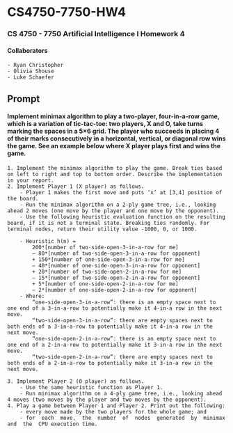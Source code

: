 # CS4750-7750-HW4
### CS 4750 - 7750 Artificial Intelligence I Homework 4
#### Collaborators
    - Ryan Christopher
    - Olivia Shouse
    - Luke Schaefer

## Prompt
#### Implement  minimax  algorithm  to  play  a  two-player,  four-in-a-row  game,  which  is  a variation of tic-tac-toe: two players, X and O, take turns marking the spaces in a 5×6 grid. The player who succeeds in placing 4 of their marks consecutively in a horizontal, vertical, or diagonal row wins the game. See an example below where X player plays first and wins the game.
    1. Implement the minimax algorithm to play the game. Break ties based on left to right and top to bottom order. Describe the implementation in your report. 
    2. Implement Player 1 (X player) as follows. 
        - Player 1 makes the first move and puts ‘x’ at [3,4] position of the board.
        - Run the minimax algorithm on a 2-ply game tree, i.e., looking ahead 2 moves (one move by the player and one move by the opponent). 
        - Use the following heuristic evaluation function on the resulting board, if it is not a terminal state. Breaking ties randomly. For terminal nodes, return their utility value -1000, 0, or 1000.

        - Heuristic h(n) =
            200*[number of two-side-open-3-in-a-row for me] 
            – 80*[number of two-side-open-3-in-a-row for opponent] 
            + 150*[number of one-side-open-3-in-a-row for me] 
            – 40*[number of one-side-open-3-in-a-row for opponent] 
            + 20*[number of two-side-open-2-in-a-row for me] 
            – 15*[number of two-side-open-2-in-a-row for opponent]  
            + 5*[number of one-side-open-2-in-a-row for me] 
            – 2*[number of one-side-open-2-in-a-row for opponent] 
        - Where:
            “one-side-open-3-in-a-row”: there is an empty space next to one end of a 3-in-a-row to potentially make it 4-in-a row in the next move. 
            “two-side-open-3-in-a-row”: there are empty spaces next to both ends of a 3-in-a-row to potentially make it 4-in-a row in the next move.
            “one-side-open-2-in-a-row”: there is an empty space next to one end of a 2-in-a-row to potentially make it 3-in-a row in the next move.
            “two-side-open-2-in-a-row”: there are empty spaces next to both ends of a 2-in-a-row to potentially make it 3-in-a row in the next move.   

    3. Implement Player 2 (O player) as follows.
        - Use the same heuristic function as Player 1.
        - Run minimax algorithm on a 4-ply game tree, i.e., looking ahead 4 moves (two moves by the player and two moves by the opponent). 
    4. Play a game between Player 1 and Player 2. Print out the following: 
        - every move made by the two players for the whole game; and 
        - for  each  move,  the  number  of  nodes  generated  by  minimax  and  the  CPU execution time. 